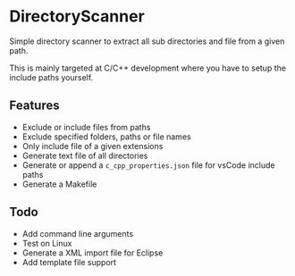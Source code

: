 # DirectoryScanner

Simple directory scanner to extract all sub directories and file from a given path.

This is mainly targeted at C/C++ development where you have to setup the include paths yourself.

## Features
- Exclude or include files from paths
- Exclude specified folders, paths or file names 
- Only include file of a given extensions
- Generate text file of all directories
- Generate or append a `c_cpp_properties.json` file for vsCode include paths
- Generate a Makefile

## Todo
- Add command line arguments
- Test on Linux
- Generate a XML import file for Eclipse
- Add template file support

